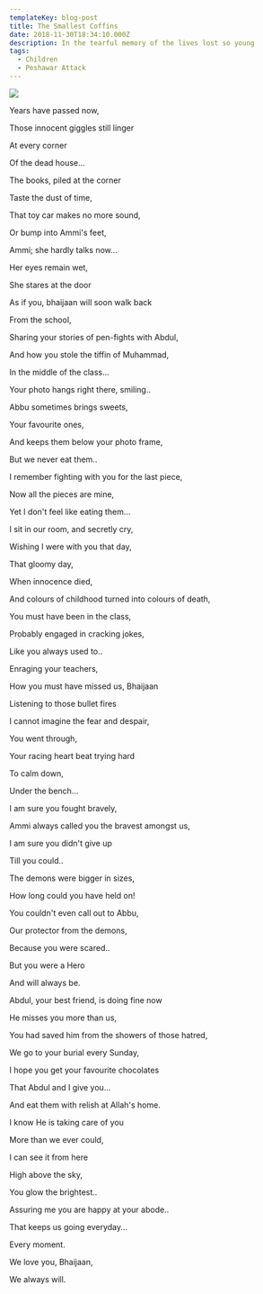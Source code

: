 ```yaml
---
templateKey: blog-post
title: The Smallest Coffins
date: 2018-11-30T18:34:10.000Z
description: In the tearful memory of the lives lost so young
tags:
  - Children
  - Peshawar Attack
---
```



![](/img/peshawar_children_mourn_pti_650.jpg)

Years have passed now,

Those innocent giggles still linger

At every corner

Of the dead house...

The books, piled at the corner

Taste the dust of time,

That toy car makes no more sound,

Or bump into Ammi's feet,

Ammi; she hardly talks now...

Her eyes remain wet,

She stares at the door 

As if you, bhaijaan will soon walk back

From the school,

Sharing your stories of pen-fights with Abdul,

And how you stole the tiffin of Muhammad,

In the middle of the class...

Your photo hangs right there, smiling..

Abbu sometimes brings sweets,

Your favourite ones,

And keeps them below your photo frame,

But we never eat them..

I remember fighting with you for the last piece,

Now all the pieces are mine,

Yet I don't feel like eating them...

I sit in our room, and secretly cry,

Wishing I were with you that day,

That gloomy day,

When innocence died,

And colours of childhood turned into colours of death,

You must have been in the class,

Probably engaged in cracking jokes,

Like you always used to..

Enraging your teachers,

How you must have missed us, Bhaijaan

Listening to those bullet fires

I cannot imagine the fear and despair,

You went through,

Your racing heart beat trying hard 

To calm down,

Under the bench...

I am sure you fought bravely,

Ammi always called you the bravest amongst us,

I am sure you didn't give up 

Till you could..

The demons were bigger in sizes,

How long could you have held on! 

You couldn't even call out to Abbu,

Our protector from the demons,

Because you were scared..

But you were a Hero

And will always be.

Abdul, your best friend, is doing fine now

He misses you more than us,

You had saved him from the showers of those hatred,

We go to your burial every Sunday,

I hope you get your favourite chocolates

That Abdul and I give you...

And eat them with relish at Allah's home.

I know He is taking care of you

More than we ever could,

I can see it from here 

High above the sky, 

You glow the brightest..

Assuring me you are happy at your abode..

That keeps us going everyday...

Every moment.

We love you, Bhaijaan,

We always will.
